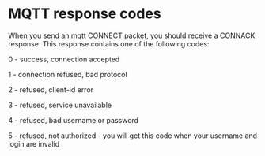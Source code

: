# MQTT response codes

When you send an mqtt CONNECT packet, you should receive a CONNACK response. This response contains one of the following codes:

0 - success, connection accepted 

1 - connection refused, bad protocol 

2 - refused, client-id error 

3 - refused, service unavailable 

4 - refused, bad username or password 

5 - refused, not authorized - you will get this code when your username and login are invalid


